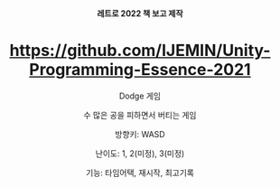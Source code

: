 <div align="center">
<b>레트로 2022 책 보고 제작

https://github.com/IJEMIN/Unity-Programming-Essence-2021</b>
==
Dodge 게임

수 많은 공을 피하면서 버티는 게임

방향키: WASD

난이도: 1, 2(미정), 3(미정)

기능: 타임어택, 재시작, 최고기록


</div>
